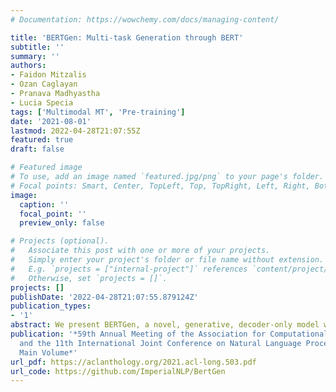 ```yaml
---
# Documentation: https://wowchemy.com/docs/managing-content/

title: 'BERTGen: Multi-task Generation through BERT'
subtitle: ''
summary: ''
authors:
- Faidon Mitzalis
- Ozan Caglayan
- Pranava Madhyastha
- Lucia Specia
tags: ['Multimodal MT', 'Pre-training']
date: '2021-08-01'
lastmod: 2022-04-28T21:07:55Z
featured: true
draft: false

# Featured image
# To use, add an image named `featured.jpg/png` to your page's folder.
# Focal points: Smart, Center, TopLeft, Top, TopRight, Left, Right, BottomLeft, Bottom, BottomRight.
image:
  caption: ''
  focal_point: ''
  preview_only: false

# Projects (optional).
#   Associate this post with one or more of your projects.
#   Simply enter your project's folder or file name without extension.
#   E.g. `projects = ["internal-project"]` references `content/project/deep-learning/index.md`.
#   Otherwise, set `projects = []`.
projects: []
publishDate: '2022-04-28T21:07:55.879124Z'
publication_types:
- '1'
abstract: We present BERTGen, a novel, generative, decoder-only model which extends BERT by fusing multimodal and multilingual pre-trained models VL-BERT and M-BERT, respectively. BERTGen is auto-regressively trained for language generation tasks, namely image captioning, machine translation and multimodal machine translation, under a multi-task setting. With a comprehensive set of evaluations, we show that BERTGen outperforms many strong baselines across the tasks explored. We also show BERTGen’s ability for zero-shot language generation, where it exhibits competitive performance to supervised counterparts. Finally, we conduct ablation studies which demonstrate that BERTGen substantially benefits from multi-tasking and effectively transfers relevant inductive biases from the pre-trained models.
publication: '*59th Annual Meeting of the Association for Computational Linguistics
  and the 11th International Joint Conference on Natural Language Processing (ACL-IJCNLP):
  Main Volume*'
url_pdf: https://aclanthology.org/2021.acl-long.503.pdf
url_code: https://github.com/ImperialNLP/BertGen
---
```

